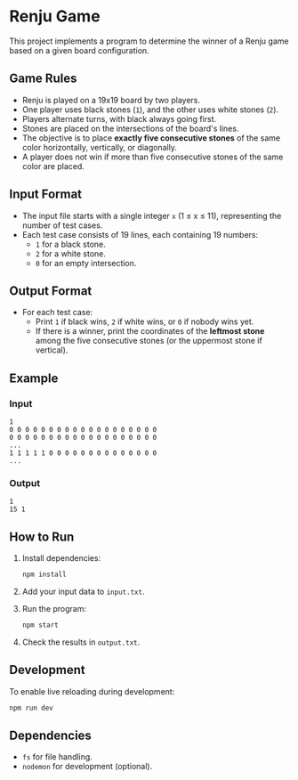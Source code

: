 
# Renju Game

This project implements a program to determine the winner of a Renju game based on a given board configuration.

## Game Rules

- Renju is played on a 19x19 board by two players.
- One player uses black stones (`1`), and the other uses white stones (`2`).
- Players alternate turns, with black always going first.
- Stones are placed on the intersections of the board's lines.
- The objective is to place **exactly five consecutive stones** of the same color horizontally, vertically, or diagonally.
- A player does not win if more than five consecutive stones of the same color are placed.

## Input Format

- The input file starts with a single integer `x` (1 ≤ x ≤ 11), representing the number of test cases.
- Each test case consists of 19 lines, each containing 19 numbers:
  - `1` for a black stone.
  - `2` for a white stone.
  - `0` for an empty intersection.

## Output Format

- For each test case:
  - Print `1` if black wins, `2` if white wins, or `0` if nobody wins yet.
  - If there is a winner, print the coordinates of the **leftmost stone** among the five consecutive stones (or the uppermost stone if vertical).

## Example

### Input
```
1
0 0 0 0 0 0 0 0 0 0 0 0 0 0 0 0 0 0 0
0 0 0 0 0 0 0 0 0 0 0 0 0 0 0 0 0 0 0
...
1 1 1 1 1 0 0 0 0 0 0 0 0 0 0 0 0 0 0
...
```

### Output
```
1
15 1
```

## How to Run

1. Install dependencies:
   ```bash
   npm install
   ```

2. Add your input data to `input.txt`.

3. Run the program:
   ```bash
   npm start
   ```

4. Check the results in `output.txt`.

## Development

To enable live reloading during development:
```bash
npm run dev
```

## Dependencies

- `fs` for file handling.
- `nodemon` for development (optional).